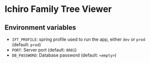 # Ichiro Family Tree Viewer

## Environment variables
- `IFT_PROFILE`: spring profile used to run the app, either `dev` or `prod` (default: `prod`)
- `PORT`: Server port (default: `8081`)
- `DB_PASSWORD`: Database password (default: `<empty>`)
